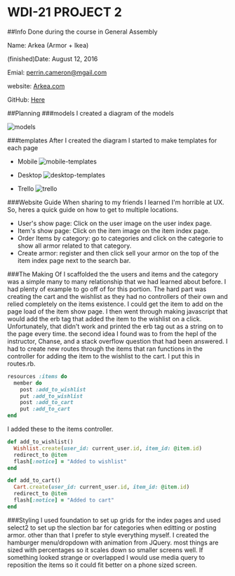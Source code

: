 # WDI-21 PROJECT 2
##Info
Done during the course in General Assembly

Name: Arkea (Armor + Ikea)

(finished)Date: August 12, 2016

Emial: perrin.cameron@mgail.com

website: [Arkea.com](https://arkea.herokuapp.com/items)

GitHub: [Here](https://github.com/CameronPerrin/WDI_21_PROJECT2)

##Planning
###models
I created a diagram of the models
 
![models](./readme-images/models.png)

###templates
After I created the diagram I started to make templates for each page

* Mobile
![mobile-templates](./readme-images/mobile-templates.png)

* Desktop
![desktop-templates](./readme-images/desktop-templates.png)

* Trello
![trello](./readme-images/trello.png)

###Website Guide
When sharing to my friends I learned I'm horrible at UX. So, heres a quick guide on how to get to multiple locations.

* User's show page: Click on the user image on the user index page.
* Item's show page: Click on the item image on the item index page.
* Order Items by category: go to categories and click on the categorie to show all armor related to that category.
* Create armor: register and then click sell your armor on the top of the item index page next to the search bar.

###The Making Of
I scaffolded the the users and items and the category was a simple many to many relationship that we had learned about before. I had plenty of example to go off of for this portion. The hard part was creating the cart and the wishlist as they had no controllers of their own and relied completely on the items existence. I could get the item to add on the page load of the item show page. I then went through making javascript that would add the erb tag that added the item to the wishlist on a click. Unfortunately, that didn't work and printed the erb tag out as a string on to the page every time. the second idea I found was to from the hepl of the instructor, Chanse, and a stack overflow question that had been answered. I had to create new routes through the items that ran functions in the controller for adding the item to the wishlist to the cart. I put this in routes.rb.

```ruby
resources :items do
  member do
    post :add_to_wishlist
    put :add_to_wishlist
    post :add_to_cart
    put :add_to_cart
end
```
 
 I added these to the items controller.


```ruby
def add_to_wishlist()
  Wishlist.create(user_id: current_user.id, item_id: @item.id)
  redirect_to @item
  flash[:notice] = "Added to wishlist"
end

def add_to_cart()
  Cart.create(user_id: current_user.id, item_id: @item.id)
  redirect_to @item
  flash[:notice] = "Added to cart"
end
```

###Styling
I used foundation to set up grids for the index pages and used select2 to set up the slection bar for categories when editting or posting armor. other than that I prefer to style everything myself. I created the hamburger menu/dropdown with animation from JQuery. most things are sized with percentages so it scales down so smaller screens well. If something looked strange or overlapped I would use media query to reposition the items so it could fit better on a phone sized screen.
